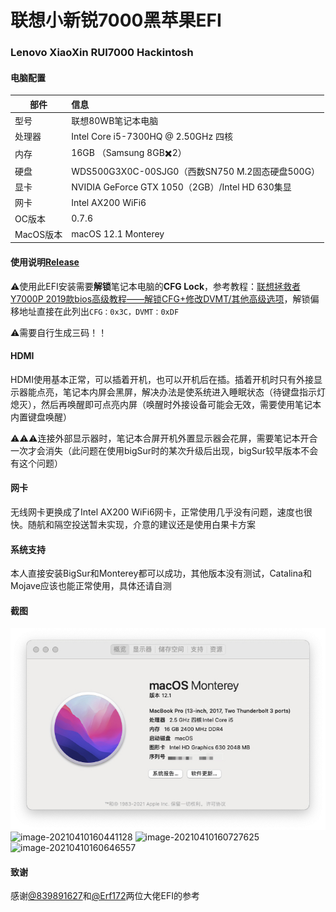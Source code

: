 # 联想小新锐7000黑苹果EFI

### Lenovo XiaoXin RUI7000 Hackintosh

#### 电脑配置

| 部件      | 信息                                            |
| --------- | :---------------------------------------------- |
| 型号      | 联想80WB笔记本电脑                              |
| 处理器    | Intel Core i5-7300HQ @ 2.50GHz 四核             |
| 内存      | 16GB （Samsung 8GB✖️2）                          |
| 硬盘      | WDS500G3X0C-00SJG0（西数SN750 M.2固态硬盘500G） |
| 显卡      | NVIDIA GeForce GTX 1050（2GB）/Intel HD 630集显 |
| 网卡      | Intel AX200 WiFi6                               |
| OC版本    | 0.7.6                                           |
| MacOS版本 | macOS 12.1 Monterey                             |

#### 使用说明[Release](https://github.com/BayMRX/Lenovo_XiaoXin_Rui7000_Hackintosh/releases)

⚠️使用此EFI安装需要**解锁**笔记本电脑的**CFG Lock**，参考教程：[联想拯救者Y7000P 2019款bios高级教程——解锁CFG+修改DVMT/其他高级选项](http://bbs.pcbeta.com/viewthread-1845189-1-1.html)，解锁偏移地址直接在此列出`CFG：0x3C，DVMT：0xDF`

⚠️需要自行生成三码！！

#### HDMI

HDMI使用基本正常，可以插着开机，也可以开机后在插。插着开机时只有外接显示器能点亮，笔记本内屏会黑屏，解决办法是使系统进入睡眠状态（待键盘指示灯熄灭），然后再唤醒即可点亮内屏（唤醒时外接设备可能会无效，需要使用笔记本内置键盘唤醒）

⚠️⚠️⚠️连接外部显示器时，笔记本合屏开机外置显示器会花屏，需要笔记本开合一次才会消失（此问题在使用bigSur时的某次升级后出现，bigSur较早版本不会有这个问题）

#### 网卡

无线网卡更换成了Intel AX200 WiFi6网卡，正常使用几乎没有问题，速度也很快。随航和隔空投送暂未实现，介意的建议还是使用白果卡方案

#### 系统支持

本人直接安装BigSur和Monterey都可以成功，其他版本没有测试，Catalina和Mojave应该也能正常使用，具体还请自测

#### 截图
![Monterey](https://raw.githubusercontent.com/BayMRX/Blog_source/9b1a6c9f59f87b7ec25deb3534ea012e6587dc3f/img/2022-01-03_21-45-52.jpg)
![image-20210410160441128](https://user-images.githubusercontent.com/41069495/114263418-ead9ce00-9a17-11eb-9cf0-d400269c4d9a.png)
![image-20210410160727625](https://user-images.githubusercontent.com/41069495/114263421-edd4be80-9a17-11eb-9f4a-cb959a30fcd6.png)
![image-20210410160646557](https://user-images.githubusercontent.com/41069495/114263425-f0371880-9a17-11eb-984e-6d216f6d230e.png)
#### 致谢
感谢[@839891627](https://github.com/839891627/Lenovo_RUI7000_Hackintosh)和[@Erf172](https://github.com/Erf172/Lenovo_XiaoXin_Rui7000_Hackintosh)两位大佬EFI的参考
